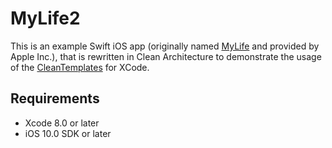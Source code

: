 # MyLife2

This is an example Swift iOS app (originally named [MyLife](https://developer.apple.com/library/content/samplecode/MyLife/Introduction/Intro.html) and provided by Apple Inc.), that is rewritten in Clean Architecture to demonstrate the usage of the [CleanTemplates](https://github.com/IvanRublev/CleanTemplates) for XCode.

## Requirements

* Xcode 8.0 or later
* iOS 10.0 SDK or later

